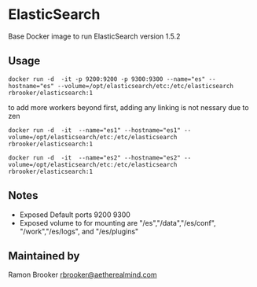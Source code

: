 ElasticSearch
=============

Base Docker image to run ElasticSearch version 1.5.2



Usage
-----
```
docker run -d  -it -p 9200:9200 -p 9300:9300 --name="es" --hostname="es" --volume=/opt/elasticsearch/etc:/etc/elasticsearch  rbrooker/elasticsearch:1
```
to add more workers beyond first, adding any linking is not nessary due to zen 
```
docker run -d  -it  --name="es1" --hostname="es1" --volume=/opt/elasticsearch/etc:/etc/elasticsearch  rbrooker/elasticsearch:1
```
```
docker run -d  -it  --name="es2" --hostname="es2" --volume=/opt/elasticsearch/etc:/etc/elasticsearch  rbrooker/elasticsearch:1
```



Notes
-----


* Exposed Default ports 9200 9300
* Exposed volume to for mounting are "/es","/data","/es/conf", "/work","/es/logs", and "/es/plugins"




Maintained by 
-------------

Ramon Brooker <rbrooker@aetherealmind.com>
